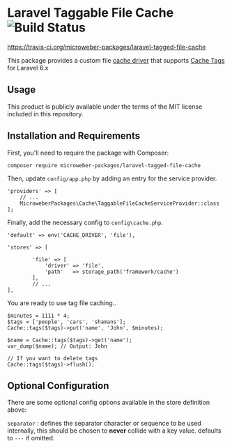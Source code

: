 # Laravel Taggable File Cache ![Build Status](https://api.travis-ci.org/microweber-packages/laravel-tagged-file-cache.svg?branch=master)
https://travis-ci.org/microweber-packages/laravel-tagged-file-cache

This package provides a custom file [cache driver](https://laravel.com/docs/6.x/cache#adding-custom-cache-drivers) that supports [Cache Tags](https://laravel.com/docs/6.x/cache#cache-tags) for Laravel 6.x

## Usage
This product is publicly available under the terms of the MIT license included in this repository. 

## Installation and Requirements
First, you'll need to require the package with Composer:
```
composer require microweber-packages/laravel-tagged-file-cache
```

Then, update `config/app.php` by adding an entry for the service provider.
```
'providers' => [
    // ...
    MicroweberPackages\Cache\TaggableFileCacheServiceProvider::class
];
```
Finally, add the necessary config to  `config\cache.php`. 

```
'default' => env('CACHE_DRIVER', 'file'),

'stores' => [

		'file' => [
			'driver' => 'file',
			'path'   => storage_path('framework/cache')
		],
		// ...
],
```

You are ready to use tag file caching..
```
$minutes = 1111 * 4;
$tags = ['people', 'cars', 'shamans'];
Cache::tags($tags)->put('name', 'John', $minutes);

$name = Cache::tags($tags)->get('name');
var_dump($name); // Output: John

// If you want to delete tags
Cache::tags($tags)->flush();
```


## Optional Configuration
There are some optional config options available in the store definition above:

`separator` : defines the separator character or sequence to be used internally, this should be chosen to **never** collide with a key value. defaults to `---` if omitted.

